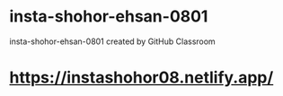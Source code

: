 # insta-shohor-ehsan-0801
insta-shohor-ehsan-0801 created by GitHub Classroom
# https://instashohor08.netlify.app/
